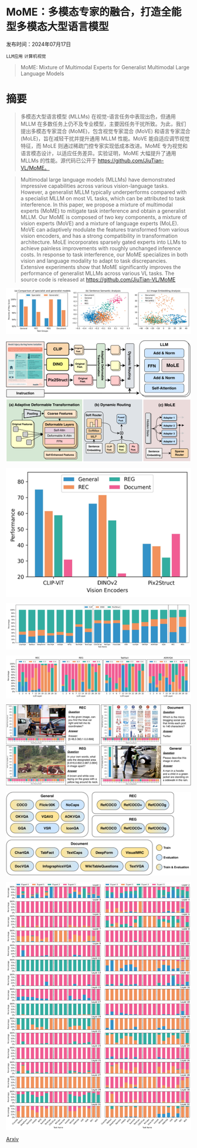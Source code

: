 # MoME：多模态专家的融合，打造全能型多模态大型语言模型

发布时间：2024年07月17日

`LLM应用` `计算机视觉`

> MoME: Mixture of Multimodal Experts for Generalist Multimodal Large Language Models

# 摘要

> 多模态大型语言模型 (MLLMs) 在视觉-语言任务中表现出色，但通用 MLLM 在多数任务上仍不及专业模型，主要因任务干扰所致。为此，我们提出多模态专家混合 (MoME)，包含视觉专家混合 (MoVE) 和语言专家混合 (MoLE)，旨在减轻干扰并提升通用 MLLM 性能。MoVE 能自适应调节视觉特征，而 MoLE 则通过稀疏门控专家实现低成本改进。MoME 专为视觉和语言模态设计，以适应任务差异。实验证明，MoME 大幅提升了通用 MLLMs 的性能。源代码已公开于 https://github.com/JiuTian-VL/MoME。

> Multimodal large language models (MLLMs) have demonstrated impressive capabilities across various vision-language tasks. However, a generalist MLLM typically underperforms compared with a specialist MLLM on most VL tasks, which can be attributed to task interference. In this paper, we propose a mixture of multimodal experts (MoME) to mitigate task interference and obtain a generalist MLLM. Our MoME is composed of two key components, a mixture of vision experts (MoVE) and a mixture of language experts (MoLE). MoVE can adaptively modulate the features transformed from various vision encoders, and has a strong compatibility in transformation architecture. MoLE incorporates sparsely gated experts into LLMs to achieve painless improvements with roughly unchanged inference costs. In response to task interference, our MoME specializes in both vision and language modality to adapt to task discrepancies. Extensive experiments show that MoME significantly improves the performance of generalist MLLMs across various VL tasks. The source code is released at https://github.com/JiuTian-VL/MoME

![MoME：多模态专家的融合，打造全能型多模态大型语言模型](../../../paper_images/2407.12709/Visualize.jpeg)

![MoME：多模态专家的融合，打造全能型多模态大型语言模型](../../../paper_images/2407.12709/x1.png)

![MoME：多模态专家的融合，打造全能型多模态大型语言模型](../../../paper_images/2407.12709/MoVE_Comp.jpeg)

![MoME：多模态专家的融合，打造全能型多模态大型语言模型](../../../paper_images/2407.12709/MoVE_Visualization.png)

![MoME：多模态专家的融合，打造全能型多模态大型语言模型](../../../paper_images/2407.12709/MoLE_Visualizaion_sub1.png)

![MoME：多模态专家的融合，打造全能型多模态大型语言模型](../../../paper_images/2407.12709/x2.png)

![MoME：多模态专家的融合，打造全能型多模态大型语言模型](../../../paper_images/2407.12709/x3.png)

![MoME：多模态专家的融合，打造全能型多模态大型语言模型](../../../paper_images/2407.12709/MoLE_Visualization_Full.png)

[Arxiv](https://arxiv.org/abs/2407.12709)